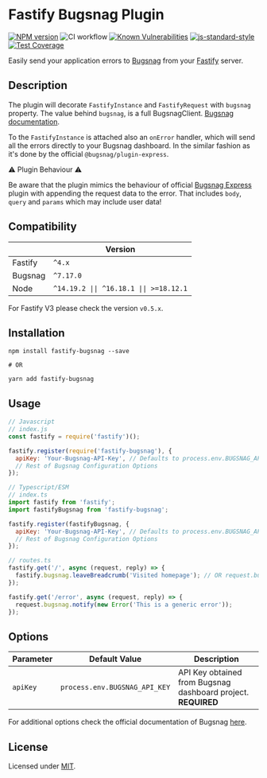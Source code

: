 # Fastify Bugsnag Plugin

[![NPM version](https://img.shields.io/npm/v/fastify-bugsnag.svg?style=flat)](https://www.npmjs.com/package/fastify-bugsnag)
![CI workflow](https://github.com/ZigaStrgar/fastify-bugsnag/workflows/fastify-bugsnag-ci/badge.svg)
[![Known Vulnerabilities](https://snyk.io/test/github/ZigaStrgar/fastify-bugsnag/badge.svg)](https://snyk.io/test/github/ZigaStrgar/fastify-bugsnag)
[![js-standard-style](https://img.shields.io/badge/code%20style-standard-brightgreen.svg?style=flat)](https://standardjs.com/)
[![Test Coverage](https://api.codeclimate.com/v1/badges/ad24873a9f9078ff0b04/test_coverage)](https://codeclimate.com/github/ZigaStrgar/fastify-bugsnag/test_coverage)

Easily send your application errors to [Bugsnag](https://bugsnag.com) from your [Fastify](https://www.fastify.io/)
server.

## Description

The plugin will decorate `FastifyInstance` and `FastifyRequest` with `bugsnag` property. The value behind `bugsnag`, is
a full BugsnagClient. [Bugsnag documentation](https://docs.bugsnag.com/platforms/javascript/).

To the `FastifyInstance` is attached also an `onError` handler, which will send all the errors directly to your Bugsnag
dashboard. In the similar fashion as it's done by the official `@bugsnag/plugin-express`.

⚠️ Plugin Behaviour ⚠️

Be aware that the plugin mimics the behaviour of
official [Bugsnag Express](https://github.com/bugsnag/bugsnag-js/tree/next/packages/plugin-express) plugin with
appending
the request data to the error. That includes `body`, `query` and `params` which may include user data!

## Compatibility

|         | Version                                                            |
|---------|--------------------------------------------------------------------|
| Fastify | `^4.x`                                                             |
| Bugsnag | `^7.17.0`                                                          |
| Node    | <code>^14.19.2 &#124;&#124; ^16.18.1 &#124;&#124; >=18.12.1</code> |

For Fastify V3 please check the version `v0.5.x`.

## Installation

```shell
npm install fastify-bugsnag --save

# OR

yarn add fastify-bugsnag
```

## Usage

```javascript
// Javascript
// index.js
const fastify = require('fastify')();

fastify.register(require('fastify-bugsnag'), {
  apiKey: 'Your-Bugsnag-API-Key', // Defaults to process.env.BUGSNAG_API_KEY
  // Rest of Bugsnag Configuration Options
});

// Typescript/ESM
// index.ts
import fastify from 'fastify';
import fastifyBugsnag from 'fastify-bugsnag';

fastify.register(fastifyBugsnag, {
  apiKey: 'Your-Bugsnag-API-Key', // Defaults to process.env.BUGSNAG_API_KEY
  // Rest of Bugsnag Configuration Options
});
```

```javascript
// routes.ts
fastify.get('/', async (request, reply) => {
  fastify.bugsnag.leaveBreadcrumb('Visited homepage'); // OR request.bugsnag.leaveBreadcrumb();
});

fastify.get('/error', async (request, reply) => {
  request.bugsnag.notify(new Error('This is a generic error'));
});
```

## Options

| Parameter | Default Value                 | Description                                                   |
|-----------|-------------------------------|---------------------------------------------------------------|
| `apiKey`  | `process.env.BUGSNAG_API_KEY` | API Key obtained from Bugsnag dashboard project. **REQUIRED** |

For additional options check the official documentation of Bugsnag
[here](https://docs.bugsnag.com/platforms/javascript/configuration-options/).

## License

Licensed under [MIT](./LICENSE).
